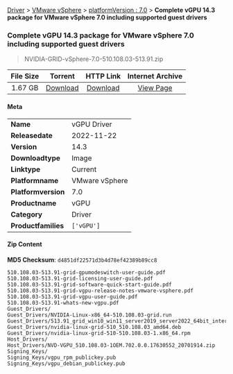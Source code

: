 
[Driver](/README.md)  >  [VMware vSphere](/index/Driver/VMware_vSphere.md)  >  [platformVersion : 7.0](/index/Driver/VMware_vSphere/7.0.md)  >  **Complete vGPU 14.3 package for VMware vSphere 7.0 including supported guest drivers**


###    Complete vGPU 14.3 package for VMware vSphere 7.0 including supported guest drivers

> NVIDIA-GRID-vSphere-7.0-510.108.03-513.91.zip   


| **File Size** | **Torrent**  | **HTTP Link** | **Internet Archive** |
|:-------------:|:------------:|:-------------:|:--------------------:|
| 1.67 GB |  [Download](https://archive.org/download/nvgpu_NVIDIA-GRID-vSphere-7.0-510.108.03-513.91.zip/nvgpu_NVIDIA-GRID-vSphere-7.0-510.108.03-513.91.zip_archive.torrent)       | [Download](https://archive.org/compress/nvgpu_NVIDIA-GRID-vSphere-7.0-510.108.03-513.91.zip) | [View Page](https://archive.org/details/nvgpu_NVIDIA-GRID-vSphere-7.0-510.108.03-513.91.zip)       |

#### Meta

<table>
<tr><td><strong>Name</strong></td><td>vGPU Driver</td></tr>
<tr><td><strong>Releasedate</strong></td><td>2022-11-22</td></tr>
<tr><td><strong>Version</strong></td><td>14.3</td></tr>
<tr><td><strong>Downloadtype</strong></td><td>Image</td></tr>
<tr><td><strong>Linktype</strong></td><td>Current</td></tr>
<tr><td><strong>Platformname</strong></td><td>VMware vSphere</td></tr>
<tr><td><strong>Platformversion</strong></td><td>7.0</td></tr>
<tr><td><strong>Productname</strong></td><td>vGPU</td></tr>
<tr><td><strong>Category</strong></td><td>Driver</td></tr>
<tr><td><strong>Productfamilies</strong></td><td><code>['vGPU']</code></td></tr>
</table>

#### Zip Content

**MD5 Checksum**: `d4851df22571d3b4d78ef42389b89cc8`

```text
510.108.03-513.91-grid-gpumodeswitch-user-guide.pdf
510.108.03-513.91-grid-licensing-user-guide.pdf
510.108.03-513.91-grid-software-quick-start-guide.pdf
510.108.03-513.91-grid-vgpu-release-notes-vmware-vsphere.pdf
510.108.03-513.91-grid-vgpu-user-guide.pdf
510.108.03-513.91-whats-new-vgpu.pdf
Guest_Drivers/
Guest_Drivers/NVIDIA-Linux-x86_64-510.108.03-grid.run
Guest_Drivers/513.91_grid_win10_win11_server2019_server2022_64bit_international.exe
Guest_Drivers/nvidia-linux-grid-510_510.108.03_amd64.deb
Guest_Drivers/nvidia-linux-grid-510-510.108.03-1.x86_64.rpm
Host_Drivers/
Host_Drivers/NVD-VGPU_510.108.03-1OEM.702.0.0.17630552_20701914.zip
Signing_Keys/
Signing_Keys/vgpu_rpm_publickey.pub
Signing_Keys/vgpu_debian_publickey.pub
```